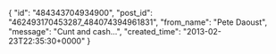  {
   "id": "484343704934900",
   "post_id": "462493170453287_484074394961831",
   "from_name": "Pete Daoust",
   "message": "Cunt and cash...",
   "created_time": "2013-02-23T22:35:30+0000"
 }
